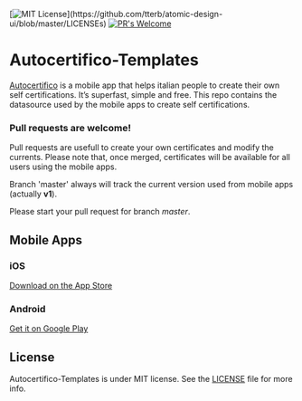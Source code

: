[![MIT License](https://img.shields.io/apm/l/atomic-design-ui.svg?)](https://github.com/tterb/atomic-design-ui/blob/master/LICENSEs)
[![PR's Welcome](https://img.shields.io/badge/PRs-welcome-brightgreen.svg?style=flat)](http://makeapullrequest.com)  
# Autocertifico-Templates
[Autocertifico](https://autocertifico.com) is a mobile app that helps italian people to create their own self certifications. It’s superfast, simple and free.
This repo contains the datasource used by the mobile apps to create self certifications.

### Pull requests are welcome!
Pull requests are usefull to create your own certificates and modify the currents. Please note that, once merged, certificates will be available for all users using the mobile apps.

Branch 'master' always will track the current version used from mobile apps (actually **v1**).

Please start your pull request for branch *master*.

## Mobile Apps

### iOS
[Download on the App Store](https://apps.apple.com/it/app/icertify/id1409183437)

### Android
[Get it on Google Play](https://play.google.com/store/apps/details?id=com.appsloadermobile.autocertifico)

## License
Autocertifico-Templates is under MIT license. See the [LICENSE](https://github.com/andoma93/Autocertifico-Templates/blob/master/LICENSE) file for more info.
